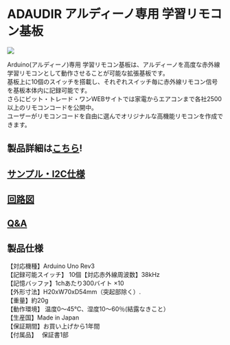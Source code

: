 # ADAUDIR アルディーノ専用 学習リモコン基板

![](https://bit-trade-one.co.jp/wp/wp-content/uploads/2018/05/90e753e9ec27fa0614e066f9dc26fe30.png)  

Arduino(アルディーノ)専用 学習リモコン基板は、アルディーノを高度な赤外線学習リモコンとして動作させることが可能な拡張基板です。  
基板上に10個のスイッチを搭載し、それぞれスイッチ毎に赤外線リモコン信号を基板本体内に記録可能です。  
さらにビット・トレード・ワンWEBサイトでは家電からエアコンまで各社2500以上のリモコンコードを公開中。  
ユーザーがリモコンコードを自由に選んでオリジナルな高機能リモコンを作成できます。  

## 製品詳細は[こちら](https://bit-trade-one.co.jp/product/module/adaudir/)!

## [サンプル・I2C仕様](https://github.com/bit-trade-one/ADAUDIR_Arduino_IR_Remocon/tree/master/Sample)

## [回路図](https://github.com/bit-trade-one/ADAUDIR_Arduino_IR_Remocon/blob/master/Schematics/arduino_ir_v11_schematics.pdf)

## [Q&A](https://github.com/bit-trade-one/ADAUDIR_Arduino_IR_Remocon/blob/master/FAQ.md)

## 製品仕様
【対応機種】Arduino Uno Rev3  
【記録可能スイッチ】 10個【対応赤外線周波数】38kHz  
【記憶バッファ】1chあたり300バイト ×10  
【外形寸法】H20xW70xD54mm（突起部除く）.  
【重量】約20g  
【動作環境】 温度0～45℃、湿度10～60％(結露なきこと）  
【生産国】Made in Japan  
【保証期間】お買い上げから1年間  
【付属品】　  保証書1部  
